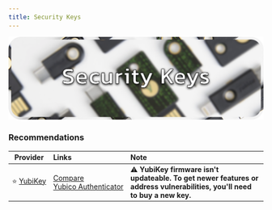 ```yaml
---
title: Security Keys
---
```


![Cover](../../assets/security-keys.png)

### Recommendations

| Provider | Links | Note |
| --- | :-- | :-- |
| :star:&nbsp;[YubiKey](https://www.yubico.com/products/yubikey-5-overview/) | [Compare](https://yubico.com/store/compare)<br/>[Yubico&nbsp;Authenticator](https://yubico.com/products/yubico-authenticator) | :warning: **YubiKey firmware isn't updateable. To get newer features or address vulnerabilities, you'll need to buy a new key.**